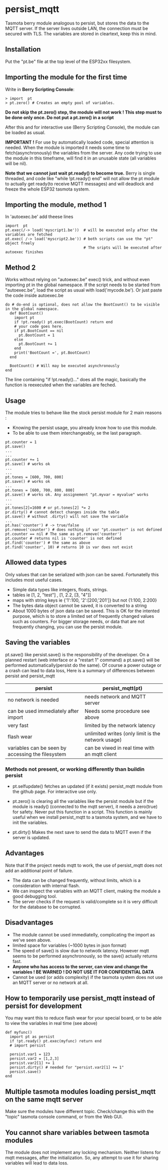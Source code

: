 # persist_mqtt

Tasmota berry module analogous to persist, but stores the data to the MQTT server. If the server lives outside LAN, the connection must be secured with TLS. The variables are stored in cleartext, keep this in mind.

## Installation
Put the "pt.be" file at the top level of the ESP32xx filesystem.

## Importing the module for the first time
Write in **Berry Scripting Console**:
```
> import  pt
> pt.zero() # Creates an empty pool of variables.
```
**Do not skip the pt.zero() step, the module will not work ! This step must to be done only once. Do not put a pt.zero() in a script**

After this and for interactive use (Berry Scripting Console), the module can be loaded as usual.

**IMPORTANT !**
For use by automatically loaded code, special attention is needed. When the module is imported it needs some time to fetch(asynchronously) the variables from the server. Any code trying to use the module in this timeframe, will find it in an unusable state (all variables will be nil).

**Note that we cannot just wait pt.ready() to become true.** Berry is single threaded, and code like "while !pt.ready() end" will not allow the pt module to actually get ready(to receive MQTT messages) and will deadlock and freeze the whole ESP32 tasmota system.

## Importing the module, method 1

In 'autoexec.be' add theese lines

```
import  pt
pt.exec(/-> load('myscript1.be'))  # will be executed only after the variables are fetched
pt.exec( /-> load('myscript2.be')) # both scripts can use the "pt" object freely
                                   # The sripts will be executed after autoexec finishes
```

## Method 2
Works without relying on "autoexec.be" exec() trick, and without even importing pt in the global namespace. If the script needs to be started from "autoexec.be", load the script as usual with load('mycode.be'). Or just paste the code inside autoexec.be

```
do # do-end is optional, does not allow the BootCount() to be visible in the global namespace.
  def BootCount()
    import pt
    if !pt.ready() pt.exec(BootCount) return end
    # your code goes here.
    if pt.BootCount == nil
      pt.BootCount = 1
    else
      pt.BootCount += 1
    end
    print('BootCount =', pt.BootCount)
  end

  BootCount() # Will may be executed asynchronously
end
```
The line containing "if !pt.ready()..." does all the magic, basically the function is reexecuted when the variables are feched.

## Usage
The module tries to behave like the stock persist module for 2 main reasons :
- Knowing the persist usage, you already know how to use this module.
- To be able to use them interchangeably, se the last paragraph.

```
pt.counter = 1
pt.save()
...
...
pt.counter += 1
pt.save() # works ok
...
...
pt.tones = [600, 700, 800]
pt.save() # works ok
...
pt.tones = [600, 700, 800, 800]
pt.save() # works ok. Any assignement "pt.myvar = myvalue" works
...
...
pt.tones[2]=1600 # or pt.tones[2] *= 2
pr.dirty() # cannot detect changes inside the table
pt.save() # without .dirty() will not save the variable
...
pt.has('counter') # -> true/false
pt.remove('counter') # does nothing if var "pt.counter" is not defined
pt.counter == nil # The same as pt.remove('counter')
pt.counter # returns nil is 'counter' is not defined
pt.find('counter') # the same as above
pt.find('counter', 10) # returns 10 is var does not exist
```

## Allowed data types
Only values that can be serialized with json can be saved. Fortunatelly this includes most useful cases.
- Simple data types like integers, floats, strings.
- tables ie [1, 2, "test"] , [1, 2.2, [3, "4"]]
- maps with string keys ie {'1':100, '2':[200,'201']} but not {1:100, 2:200}
- The bytes data object cannot be saved, it is converted to a string
- About 1000 bytes of json data can be saved. This is OK for the intented purpose, which is to store a limited set of frequently changed values such as counters. For bigger storage needs, or data that are not frequently changing, you can use the persist module.

## Saving the variables
pt.save() like persist.save() is the responsibility of the developer. On a planned restart (web interface or a "restart 1" command) a pt.save() will be performed automatically(persist do the same). Of course a power outage or a crash can lead to data loss, Here is a summary of differences between persist and persist_mqtt

| persist       |      persist_mqtt(pt) |
| --------------|-------------------|
|no network is needed|needs network and MQTT server|
|can be used immediately after import   |   Needs some procedure see above |
| very fast     |      limited by the network latency |
| flash wear    |      unlimited writes (only limit is the network usage) |
| variables can be seen by accessing the filesystem  |   can be viwed in real time with an mqtt client |

### Methods not present, or working differently than buildin persist

- pt.selfupdate() fetches an updated (if it exists) persist_mqtt module from the github page. For interactive use only.

- pt.zero() is clearing all the variables like the persist module but if the module is ready() (connected to the mqtt server), it needs a zero(true) for safety. Never put this function in a script. This function is mainly useful when we install persist_mqtt to a tasmota system, and we have to init the variables.

- pt.dirty() Makes the next save to send the data to MQTT even if the server is updated.

## Advantages
Note that If the project needs mqtt to work, the use of persist_mqtt does not add an additional point of failure.

- The data can be changed frequently, without limits, which is a consideration with internal flash.
- We can inspect the variables with an MQTT client, making the module a good debugging tool.
- The server checks if the request is valid/complete so it is very difficult for the database to be corrupted.

## Disadvantages
- The module cannot be used immediatelly, complicating the import as we've seen above.
- limited space for variables (~1000 bytes in json format)
- The speed of save() is slow due to netwotk latency. However mqtt seems to be performed asynchronously, so the save() actually returns fast.
- **Anyone who has access to the server, can view and change the variables ! BE WARNED ! DO NOT USE IT FOR CONFIDENTIAL DATA**
- Cannot be used (or adds complexity) if the tasmota system does not use an MQTT server or no network at all.

## How to temporarily use persist_mqtt instead of persist for development

You may want this to reduce flash wear for your special board, or to be able to view the variables in real time (see above)

```
def myfunc()
  import pt as persist
  if !pt.ready() pt.exec(myfunc) return end
  # import persist

  persist.var1 = 123
  persist.var2 = [1,2,3]
  persist.var2[1] += 1
  persist.dirty() # needed for "persist.var2[1] += 1"
  persist.save()
end
```
## Multiple tasmota modules loading persist_mqtt on the same mqtt server
Make sure the modules have different topic. Check/change this with the "topic" tasmota console command, or from the Web GUI.

## You cannot share variables between tasmota modules
The module does not implement any locking mechanism. Neither listens for mqtt messages, after the initialization. So, any attempt to use it for sharing variables will lead to data loss.
